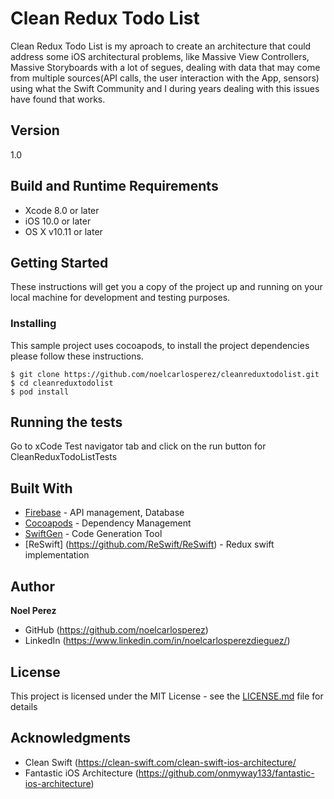 # Clean Redux Todo List

Clean Redux Todo List is my aproach to create an architecture that could address some iOS architectural problems, like Massive View Controllers,
Massive Storyboards with a lot of segues, dealing with data that may come from multiple sources(API calls, the user interaction with the App, 
sensors) using what the Swift Community and I during years dealing with this issues have found that works.

## Version

1.0

## Build and Runtime Requirements
+ Xcode 8.0 or later
+ iOS 10.0 or later
+ OS X v10.11 or later


## Getting Started

These instructions will get you a copy of the project up and running on your local machine for development and testing purposes.

### Installing

This sample project uses cocoapods, to install the project dependencies please follow these instructions.

```
$ git clone https://github.com/noelcarlosperez/cleanreduxtodolist.git
$ cd cleanreduxtodolist
$ pod install
```

## Running the tests

Go to xCode Test navigator tab and click on the run button for CleanReduxTodoListTests

## Built With

* [Firebase](firebase.google.com) - API management, Database
* [Cocoapods](https://maven.apache.org/) - Dependency Management
* [SwiftGen](https://github.com/SwiftGen/SwiftGen) - Code Generation Tool
* [ReSwift] (https://github.com/ReSwift/ReSwift) - Redux swift implementation

## Author

**Noel Perez** 
* GitHub (https://github.com/noelcarlosperez)
* LinkedIn (https://www.linkedin.com/in/noelcarlosperezdieguez/)


## License

This project is licensed under the MIT License - see the [LICENSE.md](LICENSE.md) file for details

## Acknowledgments

* Clean Swift (https://clean-swift.com/clean-swift-ios-architecture/
* Fantastic iOS Architecture (https://github.com/onmyway133/fantastic-ios-architecture)
